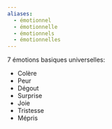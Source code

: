 ```yaml
---
aliases:
  - émotionnel
  - émotionnelle
  - émotionnels
  - émotionnelles
---
```

7 émotions basiques universelles:
- Colère
- Peur
- Dégout
- Surprise
- Joie 
- Tristesse
- Mépris